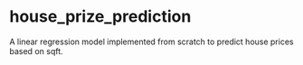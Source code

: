 # house_prize_prediction
A linear regression model implemented from scratch to predict house prices based on sqft.
